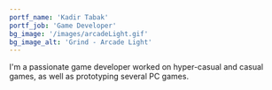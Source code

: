 ```yaml
---
portf_name: 'Kadir Tabak'
portf_job: 'Game Developer'
bg_image: '/images/arcadeLight.gif'
bg_image_alt: 'Grind - Arcade Light'
---
```

I'm a passionate game developer worked on hyper-casual and casual games, as well as prototyping several PC games.

